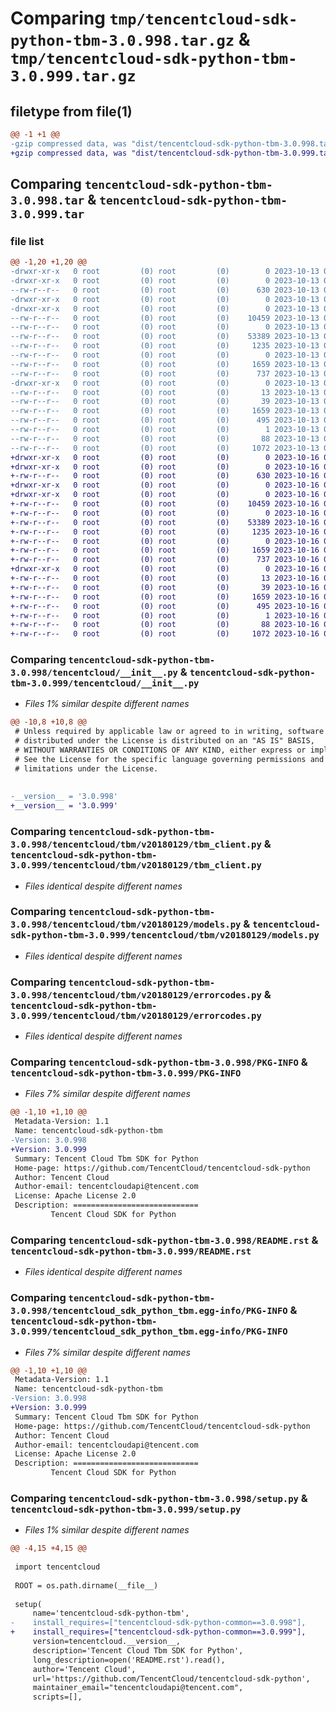 # Comparing `tmp/tencentcloud-sdk-python-tbm-3.0.998.tar.gz` & `tmp/tencentcloud-sdk-python-tbm-3.0.999.tar.gz`

## filetype from file(1)

```diff
@@ -1 +1 @@
-gzip compressed data, was "dist/tencentcloud-sdk-python-tbm-3.0.998.tar", last modified: Fri Oct 13 00:36:19 2023, max compression
+gzip compressed data, was "dist/tencentcloud-sdk-python-tbm-3.0.999.tar", last modified: Mon Oct 16 00:35:31 2023, max compression
```

## Comparing `tencentcloud-sdk-python-tbm-3.0.998.tar` & `tencentcloud-sdk-python-tbm-3.0.999.tar`

### file list

```diff
@@ -1,20 +1,20 @@
-drwxr-xr-x   0 root         (0) root         (0)        0 2023-10-13 00:36:19.000000 tencentcloud-sdk-python-tbm-3.0.998/
-drwxr-xr-x   0 root         (0) root         (0)        0 2023-10-13 00:36:19.000000 tencentcloud-sdk-python-tbm-3.0.998/tencentcloud/
--rw-r--r--   0 root         (0) root         (0)      630 2023-10-13 00:36:18.000000 tencentcloud-sdk-python-tbm-3.0.998/tencentcloud/__init__.py
-drwxr-xr-x   0 root         (0) root         (0)        0 2023-10-13 00:36:19.000000 tencentcloud-sdk-python-tbm-3.0.998/tencentcloud/tbm/
-drwxr-xr-x   0 root         (0) root         (0)        0 2023-10-13 00:36:19.000000 tencentcloud-sdk-python-tbm-3.0.998/tencentcloud/tbm/v20180129/
--rw-r--r--   0 root         (0) root         (0)    10459 2023-10-13 00:36:18.000000 tencentcloud-sdk-python-tbm-3.0.998/tencentcloud/tbm/v20180129/tbm_client.py
--rw-r--r--   0 root         (0) root         (0)        0 2023-10-13 00:36:18.000000 tencentcloud-sdk-python-tbm-3.0.998/tencentcloud/tbm/v20180129/__init__.py
--rw-r--r--   0 root         (0) root         (0)    53389 2023-10-13 00:36:18.000000 tencentcloud-sdk-python-tbm-3.0.998/tencentcloud/tbm/v20180129/models.py
--rw-r--r--   0 root         (0) root         (0)     1235 2023-10-13 00:36:18.000000 tencentcloud-sdk-python-tbm-3.0.998/tencentcloud/tbm/v20180129/errorcodes.py
--rw-r--r--   0 root         (0) root         (0)        0 2023-10-13 00:36:18.000000 tencentcloud-sdk-python-tbm-3.0.998/tencentcloud/tbm/__init__.py
--rw-r--r--   0 root         (0) root         (0)     1659 2023-10-13 00:36:19.000000 tencentcloud-sdk-python-tbm-3.0.998/PKG-INFO
--rw-r--r--   0 root         (0) root         (0)      737 2023-10-13 00:36:18.000000 tencentcloud-sdk-python-tbm-3.0.998/README.rst
-drwxr-xr-x   0 root         (0) root         (0)        0 2023-10-13 00:36:19.000000 tencentcloud-sdk-python-tbm-3.0.998/tencentcloud_sdk_python_tbm.egg-info/
--rw-r--r--   0 root         (0) root         (0)       13 2023-10-13 00:36:18.000000 tencentcloud-sdk-python-tbm-3.0.998/tencentcloud_sdk_python_tbm.egg-info/top_level.txt
--rw-r--r--   0 root         (0) root         (0)       39 2023-10-13 00:36:18.000000 tencentcloud-sdk-python-tbm-3.0.998/tencentcloud_sdk_python_tbm.egg-info/requires.txt
--rw-r--r--   0 root         (0) root         (0)     1659 2023-10-13 00:36:18.000000 tencentcloud-sdk-python-tbm-3.0.998/tencentcloud_sdk_python_tbm.egg-info/PKG-INFO
--rw-r--r--   0 root         (0) root         (0)      495 2023-10-13 00:36:18.000000 tencentcloud-sdk-python-tbm-3.0.998/tencentcloud_sdk_python_tbm.egg-info/SOURCES.txt
--rw-r--r--   0 root         (0) root         (0)        1 2023-10-13 00:36:18.000000 tencentcloud-sdk-python-tbm-3.0.998/tencentcloud_sdk_python_tbm.egg-info/dependency_links.txt
--rw-r--r--   0 root         (0) root         (0)       88 2023-10-13 00:36:19.000000 tencentcloud-sdk-python-tbm-3.0.998/setup.cfg
--rw-r--r--   0 root         (0) root         (0)     1072 2023-10-13 00:36:18.000000 tencentcloud-sdk-python-tbm-3.0.998/setup.py
+drwxr-xr-x   0 root         (0) root         (0)        0 2023-10-16 00:35:31.000000 tencentcloud-sdk-python-tbm-3.0.999/
+drwxr-xr-x   0 root         (0) root         (0)        0 2023-10-16 00:35:31.000000 tencentcloud-sdk-python-tbm-3.0.999/tencentcloud/
+-rw-r--r--   0 root         (0) root         (0)      630 2023-10-16 00:35:31.000000 tencentcloud-sdk-python-tbm-3.0.999/tencentcloud/__init__.py
+drwxr-xr-x   0 root         (0) root         (0)        0 2023-10-16 00:35:31.000000 tencentcloud-sdk-python-tbm-3.0.999/tencentcloud/tbm/
+drwxr-xr-x   0 root         (0) root         (0)        0 2023-10-16 00:35:31.000000 tencentcloud-sdk-python-tbm-3.0.999/tencentcloud/tbm/v20180129/
+-rw-r--r--   0 root         (0) root         (0)    10459 2023-10-16 00:35:31.000000 tencentcloud-sdk-python-tbm-3.0.999/tencentcloud/tbm/v20180129/tbm_client.py
+-rw-r--r--   0 root         (0) root         (0)        0 2023-10-16 00:35:31.000000 tencentcloud-sdk-python-tbm-3.0.999/tencentcloud/tbm/v20180129/__init__.py
+-rw-r--r--   0 root         (0) root         (0)    53389 2023-10-16 00:35:31.000000 tencentcloud-sdk-python-tbm-3.0.999/tencentcloud/tbm/v20180129/models.py
+-rw-r--r--   0 root         (0) root         (0)     1235 2023-10-16 00:35:31.000000 tencentcloud-sdk-python-tbm-3.0.999/tencentcloud/tbm/v20180129/errorcodes.py
+-rw-r--r--   0 root         (0) root         (0)        0 2023-10-16 00:35:31.000000 tencentcloud-sdk-python-tbm-3.0.999/tencentcloud/tbm/__init__.py
+-rw-r--r--   0 root         (0) root         (0)     1659 2023-10-16 00:35:31.000000 tencentcloud-sdk-python-tbm-3.0.999/PKG-INFO
+-rw-r--r--   0 root         (0) root         (0)      737 2023-10-16 00:35:31.000000 tencentcloud-sdk-python-tbm-3.0.999/README.rst
+drwxr-xr-x   0 root         (0) root         (0)        0 2023-10-16 00:35:31.000000 tencentcloud-sdk-python-tbm-3.0.999/tencentcloud_sdk_python_tbm.egg-info/
+-rw-r--r--   0 root         (0) root         (0)       13 2023-10-16 00:35:31.000000 tencentcloud-sdk-python-tbm-3.0.999/tencentcloud_sdk_python_tbm.egg-info/top_level.txt
+-rw-r--r--   0 root         (0) root         (0)       39 2023-10-16 00:35:31.000000 tencentcloud-sdk-python-tbm-3.0.999/tencentcloud_sdk_python_tbm.egg-info/requires.txt
+-rw-r--r--   0 root         (0) root         (0)     1659 2023-10-16 00:35:31.000000 tencentcloud-sdk-python-tbm-3.0.999/tencentcloud_sdk_python_tbm.egg-info/PKG-INFO
+-rw-r--r--   0 root         (0) root         (0)      495 2023-10-16 00:35:31.000000 tencentcloud-sdk-python-tbm-3.0.999/tencentcloud_sdk_python_tbm.egg-info/SOURCES.txt
+-rw-r--r--   0 root         (0) root         (0)        1 2023-10-16 00:35:31.000000 tencentcloud-sdk-python-tbm-3.0.999/tencentcloud_sdk_python_tbm.egg-info/dependency_links.txt
+-rw-r--r--   0 root         (0) root         (0)       88 2023-10-16 00:35:31.000000 tencentcloud-sdk-python-tbm-3.0.999/setup.cfg
+-rw-r--r--   0 root         (0) root         (0)     1072 2023-10-16 00:35:31.000000 tencentcloud-sdk-python-tbm-3.0.999/setup.py
```

### Comparing `tencentcloud-sdk-python-tbm-3.0.998/tencentcloud/__init__.py` & `tencentcloud-sdk-python-tbm-3.0.999/tencentcloud/__init__.py`

 * *Files 1% similar despite different names*

```diff
@@ -10,8 +10,8 @@
 # Unless required by applicable law or agreed to in writing, software
 # distributed under the License is distributed on an "AS IS" BASIS,
 # WITHOUT WARRANTIES OR CONDITIONS OF ANY KIND, either express or implied.
 # See the License for the specific language governing permissions and
 # limitations under the License.
 
 
-__version__ = '3.0.998'
+__version__ = '3.0.999'
```

### Comparing `tencentcloud-sdk-python-tbm-3.0.998/tencentcloud/tbm/v20180129/tbm_client.py` & `tencentcloud-sdk-python-tbm-3.0.999/tencentcloud/tbm/v20180129/tbm_client.py`

 * *Files identical despite different names*

### Comparing `tencentcloud-sdk-python-tbm-3.0.998/tencentcloud/tbm/v20180129/models.py` & `tencentcloud-sdk-python-tbm-3.0.999/tencentcloud/tbm/v20180129/models.py`

 * *Files identical despite different names*

### Comparing `tencentcloud-sdk-python-tbm-3.0.998/tencentcloud/tbm/v20180129/errorcodes.py` & `tencentcloud-sdk-python-tbm-3.0.999/tencentcloud/tbm/v20180129/errorcodes.py`

 * *Files identical despite different names*

### Comparing `tencentcloud-sdk-python-tbm-3.0.998/PKG-INFO` & `tencentcloud-sdk-python-tbm-3.0.999/PKG-INFO`

 * *Files 7% similar despite different names*

```diff
@@ -1,10 +1,10 @@
 Metadata-Version: 1.1
 Name: tencentcloud-sdk-python-tbm
-Version: 3.0.998
+Version: 3.0.999
 Summary: Tencent Cloud Tbm SDK for Python
 Home-page: https://github.com/TencentCloud/tencentcloud-sdk-python
 Author: Tencent Cloud
 Author-email: tencentcloudapi@tencent.com
 License: Apache License 2.0
 Description: ============================
         Tencent Cloud SDK for Python
```

### Comparing `tencentcloud-sdk-python-tbm-3.0.998/README.rst` & `tencentcloud-sdk-python-tbm-3.0.999/README.rst`

 * *Files identical despite different names*

### Comparing `tencentcloud-sdk-python-tbm-3.0.998/tencentcloud_sdk_python_tbm.egg-info/PKG-INFO` & `tencentcloud-sdk-python-tbm-3.0.999/tencentcloud_sdk_python_tbm.egg-info/PKG-INFO`

 * *Files 7% similar despite different names*

```diff
@@ -1,10 +1,10 @@
 Metadata-Version: 1.1
 Name: tencentcloud-sdk-python-tbm
-Version: 3.0.998
+Version: 3.0.999
 Summary: Tencent Cloud Tbm SDK for Python
 Home-page: https://github.com/TencentCloud/tencentcloud-sdk-python
 Author: Tencent Cloud
 Author-email: tencentcloudapi@tencent.com
 License: Apache License 2.0
 Description: ============================
         Tencent Cloud SDK for Python
```

### Comparing `tencentcloud-sdk-python-tbm-3.0.998/setup.py` & `tencentcloud-sdk-python-tbm-3.0.999/setup.py`

 * *Files 1% similar despite different names*

```diff
@@ -4,15 +4,15 @@
 
 import tencentcloud
 
 ROOT = os.path.dirname(__file__)
 
 setup(
     name='tencentcloud-sdk-python-tbm',
-    install_requires=["tencentcloud-sdk-python-common==3.0.998"],
+    install_requires=["tencentcloud-sdk-python-common==3.0.999"],
     version=tencentcloud.__version__,
     description='Tencent Cloud Tbm SDK for Python',
     long_description=open('README.rst').read(),
     author='Tencent Cloud',
     url='https://github.com/TencentCloud/tencentcloud-sdk-python',
     maintainer_email="tencentcloudapi@tencent.com",
     scripts=[],
```

